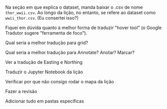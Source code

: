 Na seção em que explica o dataset, manda baixar o .csv de nome `thor_wwii.csv`. Ao longo da lição, no entanto, se refere ao dataset como `wwii_thor.csv`. (Eu consertei isso?)

Fiquei em dúvida quanto à melhor forma de traduzir "hover tool" (o Google Tradutor sugere "ferramenta de foco").

Qual seria a melhor tradução para grid?

Qual seria a melhor tradução para Annotate? Anotar? Marcar?

Ver a tradução de Easting e Northing

Traduzir o Jupyter Notebook da lição

Verificar por que não consigo rodar o mapa da lição

Fazer a revisão

Adicionar tudo em pastas específicas

